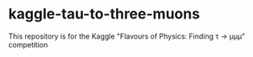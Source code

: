 # kaggle-tau-to-three-muons
This repository is for the Kaggle "Flavours of Physics: Finding τ → μμμ" competition
